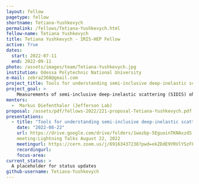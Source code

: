 ```yaml
---
layout: fellow
pagetype: fellow
shortname: Tetiana-Yushkevych
permalink: /fellows/Tetiana-Yushkevych.html
fellow-name: Tetiana Yushkevych
title: Tetiana Yushkevych - IRIS-HEP Fellow
active: True
dates:
  start: 2022-07-11
  end: 2022-09-11
photo: /assets/images/team/Tetiana-Yushkevych.jpg
institution: Odessa Polytechnic National University
e-mail: zebra2368@gmail.com
project_title: Tools for understanding semi-inclusive deep-inelastic scattering measurements
project_goal: >
    Measurements of semi-inclusive deep-inelastic scattering (SIDIS) oﬀer a tremendous opportunity to learn about the partonic structure of nucleons. For a correct phenomenological interpretation of the information they encode, it is vital to develop tools that allow experimental data to be connected to the corresponding theoretical framework. Factorization theorems only apply under speciﬁc kinematic conditions, essentially dictated by power counting. It is therefore very important to be able to identify as precisely as possible the sensitivity of each data subset to those kinematic requirements.
mentors:
  -  Markus Diefenthaler (Jefferson Lab)
proposal: /assets/pdf/fellows-2022/221-proposal-Tetiana-Yushkevych.pdf
presentations:
  - title: "Tools for understanding semi-inclusive deep-inelastic scattering measurements"
    date: "2022-08-22"
    url: https://drive.google.com/drive/folders/1wozbp-5EguoinTKNAxzdS-JioIhSYsYG
    meeting:Lightning Talks August 22, 2022
    meetingurl: https://cern.zoom.us/j/69163437238?pwd=ekZDdE9YRVlYSzFFTEZrNjkrTWozUT09
    recordingurl: 
    focus-area:
current_status: >
  A placeholder for status updates
github-username: Tetiana-Yushkevych
---
```

